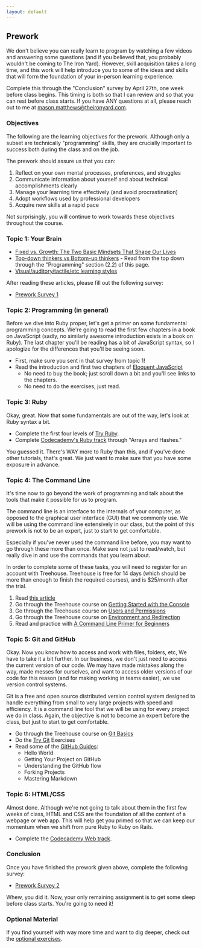 ```yaml
---
layout: default
---
```


## Prework

We don't believe you can really learn to program by watching a few videos and answering some questions (and if you believed that, you probably wouldn't be coming to The Iron Yard). However, skill acquisition takes a long time, and this work will help introduce you to some of the ideas and skills that will form the foundation of your in-person learning experience.

Complete this through the "Conclusion" survey by April 27th, one week before class begins.  This timing is both so that I can review and so that you can rest before class starts.  If you have ANY questions at all, please reach out to me at mason.matthews@theironyard.com.


### Objectives

The following are the learning objectives for the prework. Although only a subset are technically "programming" skills, they are crucially important to success both during the class and on the job.

The prework should assure us that you can:

1. Reflect on your own mental processes, preferences, and struggles
1. Communicate information about yourself and about technical accomplishments clearly
1. Manage your learning time effectively (and avoid procrastination)
1. Adopt workflows used by professional developers
1. Acquire new skills at a rapid pace

Not surprisingly, you will continue to work towards these objectives throughout the course.


### Topic 1: Your Brain

* [Fixed vs. Growth: The Two Basic Mindsets That Shape Our Lives](http://www.brainpickings.org/2014/01/29/carol-dweck-mindset/)
* [Top-down thinkers vs Bottom-up thinkers](http://en.wikipedia.org/wiki/Top-down_and_bottom-up_design) - Read from the top down through the "Programming" section (2.2) of this page.
* [Visual/auditory/tactile/etc learning styles](http://www.npr.org/blogs/health/2011/08/29/139973743/think-youre-an-auditory-or-visual-learner-scientists-say-its-unlikely)

After reading these articles, please fill out the following survey:

* [Prework Survey 1](https://docs.google.com/forms/d/1E3lffSuuTDCRZmBoYgW51_EVSfrXeAEZIou9t31unCo/viewform?usp=send_form)


### Topic 2: Programming (in general)

Before we dive into Ruby proper, let's get a primer on some fundamental programming concepts.  We're going to read the first few chapters in a book on JavaScript (sadly, no similarly awesome introduction exists in a book on Ruby).  The last chapter you'll be reading has a bit of JavaScript syntax, so I apologize for the differences that you'll be seeing soon.

* First, make sure you sent in that survey from topic 1!
* Read the introduction and first two chapters of [Eloquent JavaScript](http://eloquentjavascript.net/)
  * No need to buy the book; just scroll down a bit and you'll see links to the chapters.
  * No need to do the exercises; just read.


### Topic 3: Ruby

Okay, great.  Now that some fundamentals are out of the way, let's look at Ruby syntax a bit.

* Complete the first four levels of [Try Ruby](http://tryruby.org/).
* Complete [Codecademy's Ruby track](http://www.codecademy.com/tracks/ruby) through "Arrays and Hashes."

You guessed it.  There's WAY more to Ruby than this, and if you've done other tutorials, that's great.  We just want to make sure that you have some exposure in advance.


### Topic 4: The Command Line

It's time now to go beyond the work of programming and talk about the tools that make it possible for us to program.

The command line is an interface to the internals of your computer, as opposed to the graphical user interface (GUI) that we commonly use. We will be using the command line extensively in our class, but the point of this prework is not to be an expert, just to start to get comfortable.

Especially if you've never used the command line before, you may want to go through these more than once. Make sure not just to read/watch, but really dive in and use the commands that you learn about.

In order to complete some of these tasks, you will need to register for an account with Treehouse. Treehouse is free for 14 days (which should be more than enough to finish the required courses), and is $25/month after the trial.

1. Read [this article](http://skillcrush.com/2012/12/03/command-line-2/)
1. Go through the Treehouse course on [Getting Started with the Console](http://teamtreehouse.com/library/console-foundations)
1. Go through the Treehouse course on [Users and Permissions](http://teamtreehouse.com/library/console-foundations)
1. Go through the Treehouse course on [Environment and Redirection](http://teamtreehouse.com/library/console-foundations)
1. Read and practice with [A Command Line Primer for Beginners](http://lifehacker.com/5633909/who-needs-a-mouse-learn-to-use-the-command-li...)


### Topic 5: Git and GitHub

Okay.  Now you know how to access and work with files, folders, etc,  We have to take it a bit further.  In our business, we don't just need to access the current version of our code.  We may have made mistakes along the way, made messes for ourselves, and want to access older versions of our code for this reason (and for making working in teams easier), we use version control systems.

Git is a free and open source distributed version control system designed to handle everything from small to very large projects with speed and efficiency. It is a command line tool that we will be using for every project we do in class. Again, the objective is not to become an expert before the class, but just to start to get comfortable.

* Go through the Treehouse course on [Git Basics](http://teamtreehouse.com/library/git-basics)
* Do the [Try Git](https://try.github.io/levels/1/challenges/1) Exercises
* Read some of the [GitHub Guides](https://guides.github.com/):
  * Hello World
  * Getting Your Project on GitHub
  * Understanding the GitHub flow
  * Forking Projects
  * Mastering Markdown


### Topic 6: HTML/CSS

Almost done.  Although we're not going to talk about them in the first few weeks of class, HTML and CSS are the foundation of all the content of a webpage or web app. This will help get you primed so that we can keep our momentum when we shift from pure Ruby to Ruby on Rails.

* Complete the [Codecademy Web track](http://www.codecademy.com/en/tracks/web).


### Conclusion

Once you have finished the prework given above, complete the following survey:

* [Prework Survey 2](https://docs.google.com/forms/d/1TYPQ78OGxnnvOclXlKl3LVeXORcUH1LQQSrYaLw66aI/viewform?usp=send_form)

Whew, you did it.  Now, your only remaining assignment is to get some sleep before class starts.  You're going to need it!


### Optional Material

If you find yourself with way more time and want to dig deeper, check out the [optional exercises](optional_exercises.html).
